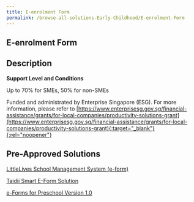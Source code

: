 ```yaml
---
title: E-enrolment Form
permalink: /browse-all-solutions-Early-Childhood/E-enrolment-Form
---
```


## E-enrolment Form
## Description

**Support Level and Conditions**

Up to 70% for SMEs, 50% for non-SMEs

Funded and administrated by Enterprise Singapore (ESG). For more information, please refer to
[https://www.enterprisesg.gov.sg/financial-assistance/grants/for-local-companies/productivity-solutions-grant](https://www.enterprisesg.gov.sg/financial-assistance/grants/for-local-companies/productivity-solutions-grant){:target="_blank"}{:rel="noopener"}

## Pre-Approved Solutions

<a href='/productivity-solutions-grant/solutionrepo/solution2558' target='_blank'>LittleLives School Management System (e-form)</a><br>

<a href='/productivity-solutions-grant/solutionrepo/solution2600' target='_blank'>Taidii Smart E-Form Solution</a><br>

<a href='/productivity-solutions-grant/solutionrepo/solution2682' target='_blank'>e-Forms for Preschool Version 1.0</a><br>

